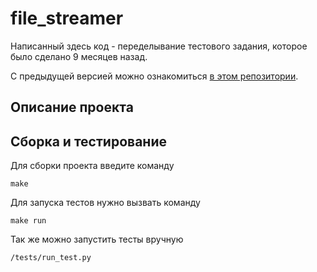 # file_streamer

Написанный здесь код - переделывание тестового задания, которое было сделано 9 месяцев назад.

С предыдущей версией можно ознакомиться [в этом репозитории](https://github.com/dudelka/udp_server/).

## Описание проекта

## Сборка и тестирование

Для сборки проекта введите команду

```
make
```

Для запуска тестов нужно вызвать команду

```
make run
```

Так же можно запустить тесты вручную

```
/tests/run_test.py
```
